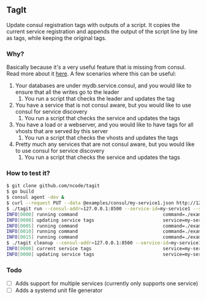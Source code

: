 ## TagIt

Update consul registration tags with outputs of a script.
It copies the current service registration and appends the output of the script line by line as tags, while keeping the original tags.

### Why?

Basically because it's a very useful feature that is missing from consul. Read more about it [here](https://github.com/hashicorp/consul/issues/1048).
A few scenarios where this can be useful:

1. Your databases are under mydb.service.consul, and you would like to ensure that all the writes go to the leader
   1. You run a script that checks the leader and updates the tag
2. You have a service that is not consul aware, but you would like to use consul for service discovery
   1. You run a script that checks the service and updates the tags
3. You have a load or a webserver, and you would like to have tags for all vhosts that are served by this server
   1. You run a script that checks the vhosts and updates the tags
4. Pretty much any services that are not consul aware, but you would like to use consul for service discovery
   1. You run a script that checks the service and updates the tags

### How to test it?

```bash
$ git clone github.com/ncode/tagit
$ go build
$ consul agent -dev &
$ curl --request PUT --data @examples/consul/my-service1.json http://127.0.0.1:8500/v1/agent/service/register
$ ./tagit run --consul-addr=127.0.0.1:8500 --service-id=my-service1 --script=./examples/tagit/example.sh --interval=5s --tag-prefix=tagit
INFO[0000] running command                               command=./examples/tagit/example.sh service=my-service1
INFO[0000] updating service tags                         service=my-service1 tags="[v1 tagit-nice tagit-it tagit-works]"
INFO[0005] running command                               command=./examples/tagit/example.sh service=my-service1
INFO[0010] running command                               command=./examples/tagit/example.sh service=my-service1
INFO[0015] running command                               command=./examples/tagit/example.sh service=my-service1
$ ./tagit cleanup --consul-addr=127.0.0.1:8500 --service-id=my-service1 --tag-prefix=tagit
INFO[0000] current service tags                          service=my-service1 tags="[v1 tagit-nice tagit-it tagit-works]"
INFO[0000] updating service tags                         service=my-service1 tags="[v1 tagit-nice tagit-it tagit-works]"
```

### Todo

- [ ] Adds support for multiple services (currently only supports one service)
- [ ] Adds a systemd unit file generator

